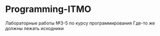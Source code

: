 # Programming-ITMO
Лабораторные работы №3-5 по курсу программирования
Где-то же должны лежать исходники
